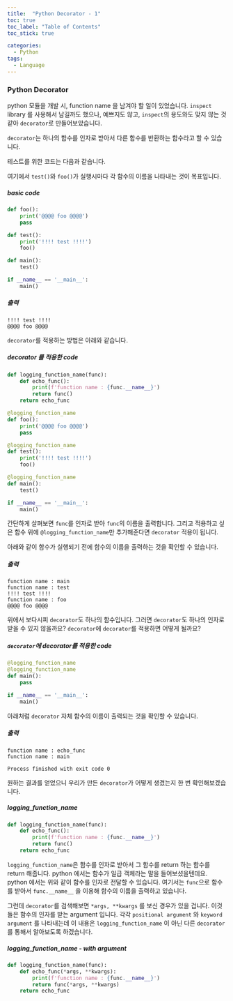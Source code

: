 ```yaml
---
title:  "Python Decorator - 1"
toc: true
toc_label: "Table of Contents"
toc_stick: true

categories:
  - Python
tags:
  - Language
---
```


### Python Decorator

python 모듈을 개발 시, function name 을 남겨야 할 일이 있었습니다.
`inspect` library 를 사용해서 남길까도 했으나, 예쁘지도 않고, `inspect`의 용도와도 맞지 않는 것 같아 `decorator`로 만들어보았습니다.

`decorator`는 하나의 함수를 인자로 받아서 다른 함수를 반환하는 함수라고 할 수 있습니다.

테스트를 위한 코드는 다음과 같습니다. 

여기에서 `test()`와 `foo()`가 실행시마다 각 함수의 이름을 나타내는 것이 목표입니다.

##### basic code
```python
def foo():
    print('@@@@ foo @@@@')
    pass

def test():
    print('!!!! test !!!!')
    foo()

def main():
    test()

if __name__ == '__main__':
    main()
```

##### 출력
```
!!!! test !!!!
@@@@ foo @@@@
```

`decorator`를 적용하는 방법은 아래와 같습니다.

##### decorator 를 적용한 code
```python
def logging_function_name(func):
    def echo_func():
        print(f'function name : {func.__name__}')
        return func()
    return echo_func

@logging_function_name
def foo():
    print('@@@@ foo @@@@')
    pass

@logging_function_name
def test():
    print('!!!! test !!!!')
    foo()

@logging_function_name
def main():
    test()

if __name__ == '__main__':
    main()
```

간단하게 살펴보면 `func`를 인자로 받아 `func`의 이름을 출력합니다.
그리고 적용하고 싶은 함수 위에 `@logging_function_name`만 추가해준다면 `decorator` 적용이 됩니다.

아래와 같이 함수가 실행되기 전에 함수의 이름을 출력하는 것을 확인할 수 있습니다.
##### 출력
```
function name : main
function name : test
!!!! test !!!!
function name : foo
@@@@ foo @@@@
```

위에서 보다시피 `decorator`도 하나의 함수입니다. 그러면 `decorator`도 하나의 인자로 받을 수 있지 않을까요? `decorator`에 `decorator`를 적용하면 어떻게 될까요?

##### `decorator`에 decorator를 적용한 code
```python
@logging_function_name
@logging_function_name
def main():
    pass

if __name__ == '__main__':
    main()
```

아래처럼 `decorator` 자체 함수의 이름이 출력되는 것을 확인할 수 있습니다.

##### 출력
```
function name : echo_func
function name : main

Process finished with exit code 0
```

원하는 결과를 얻었으니 우리가 만든 `decorator`가 어떻게 생겼는지 한 번 확인해보겠습니다.

##### logging_function_name
```python
def logging_function_name(func):
    def echo_func():
        print(f'function name : {func.__name__}')
        return func()
    return echo_func
```

`logging_function_name`은 함수를 인자로 받아서 그 함수를 return 하는 함수를 return 해줍니다. python 에서는 함수가 일급 객체라는 말을 들어보셨을텐데요. python 에서는 위와 같이 함수를 인자로 전달할 수 있습니다.
여기서는 `func`으로 함수를 받아서 `func.__name__` 을 이용해 함수의 이름을 출력하고 있습니다.

그런데 `decorator`를 검색해보면 `*args, **kwargs` 를 보신 경우가 있을 겁니다.
이것들은 함수의 인자를 받는 argument 입니다. 각각 `positional argument` 와 `keyword argument` 를 나타내는데 이 내용은 `logging_function_name` 이 아닌 다른 `decorator`를 통해서 알아보도록 하겠습니다.

##### logging_function_name - with argument
```python
def logging_function_name(func):
    def echo_func(*args, **kwargs):
        print(f'function name : {func.__name__}')
        return func(*args, **kwargs)
    return echo_func
```